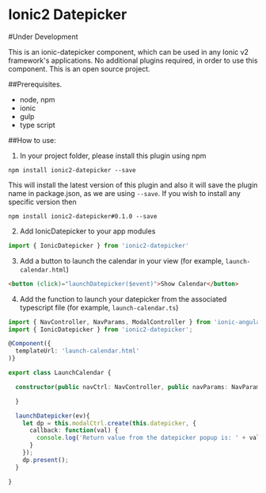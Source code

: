 Ionic2 Datepicker
======================
#Under Development

This is an ionic-datepicker component, which can be used in any Ionic v2 framework's applications. No additional plugins required, in order to use this component. This is an open source project.


##Prerequisites.

* node, npm
* ionic
* gulp
* type script

##How to use:

1) In your project folder, please install this plugin using npm

`npm install ionic2-datepicker --save`

This will install the latest version of this plugin and also it will save the plugin name in package.json, as we are using `--save`. If you wish to install any specific version then

`npm install ionic2-datepicker#0.1.0 --save`

2) Add IonicDatepicker to your app modules

````ts
import { IonicDatepicker } from 'ionic2-datepicker'
````

3) Add a button to launch the calendar in your view (for example, `launch-calendar.html`)

````html
<button (click)="launchDatepicker($event)">Show Calendar</button>
````

4) Add the function to launch your datepicker from the associated typescript file (for example, `launch-calendar.ts`)

````ts
import { NavController, NavParams, ModalController } from 'ionic-angular';
import { IonicDatepicker } from 'ionic2-datepicker';

@Component({
  templateUrl: 'launch-calendar.html'
)}

export class LaunchCalendar {

  constructor(public navCtrl: NavController, public navParams: NavParams, public modalCtrl: ModalController){

  }

  launchDatepicker(ev){
    let dp = this.modalCtrl.create(this.datepicker, {
      callback: function(val) {
        console.log('Return value from the datepicker popup is: ' + val, new Date(val));
      }
    });
    dp.present();
  }

}

````




